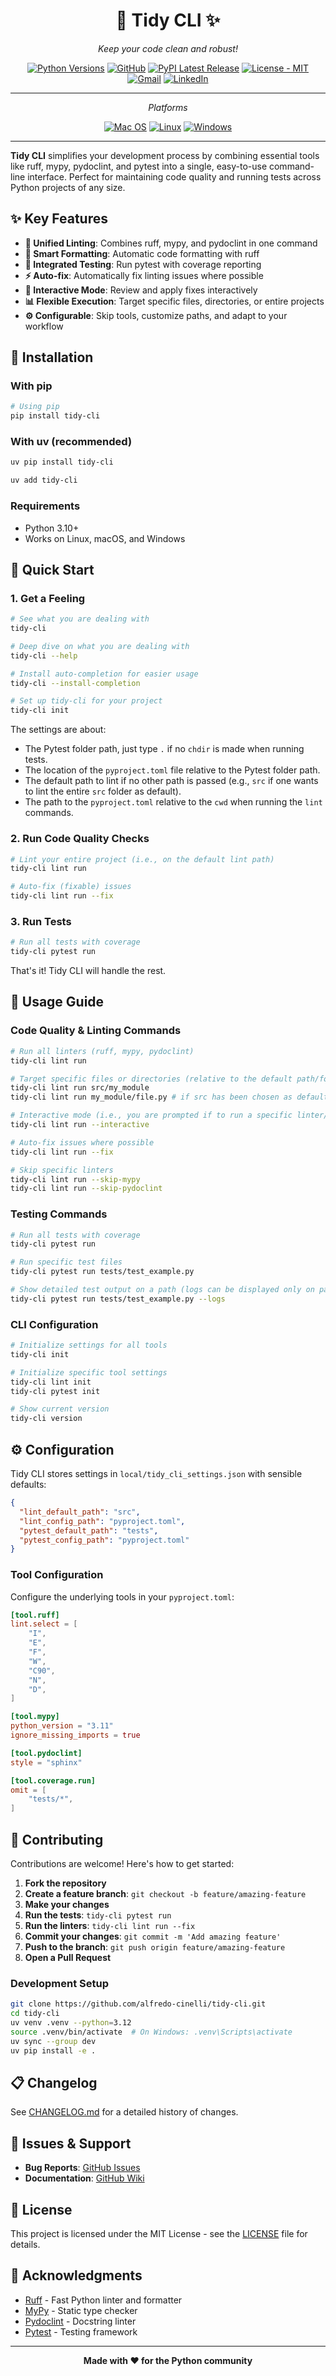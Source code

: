 <div align="center">
  <h1>🧹 Tidy CLI ✨</h1>
  <p><em>Keep your code clean and robust!</em></p>
</div>

<div align="center">

[![Python Versions](https://img.shields.io/badge/Python-FFD43B?style=for-the-badge&logo=python&logoColor=blue)](https://www.python.org)
[![GitHub](https://img.shields.io/badge/GitHub-100000?style=for-the-badge&logo=github&logoColor=white)](https://github.com/AlfredoCinelli/tidy-cli)
[![PyPI Latest Release](https://img.shields.io/badge/pypi-3775A9?style=for-the-badge&logo=pypi&logoColor=white)](https://pypi.org/project/tidy-cli/)
[![License - MIT](https://img.shields.io/badge/MIT-black?style=for-the-badge)](https://github.com/AlfredoCinelli/tidy-cli/blob/main/LICENSE)
[![Gmail](https://img.shields.io/badge/Gmail-D14836?style=for-the-badge&logo=gmail&logoColor=white)](mailto:alfredocinelli96@gmail.com)
[![LinkedIn](https://img.shields.io/badge/LinkedIn-0077B5?style=for-the-badge&logo=linkedin&logoColor=white)](https://www.linkedin.com/in/alfredocinelli/)

---

</div>

<div align="center">
  <p><em>Platforms</em></p>
</div>

<div align="center">

[![Mac OS](https://img.shields.io/badge/mac%20os-000000?style=for-the-badge&logo=apple&logoColor=white)]()
[![Linux](https://img.shields.io/badge/Linux-FCC624?style=for-the-badge&logo=linux&logoColor=black)]()
[![Windows](https://img.shields.io/badge/Windows-0078D6?style=for-the-badge&logo=windows&logoColor=white)]()

</div>

---

**Tidy CLI** simplifies your development process by combining essential tools like ruff, mypy, pydoclint, and pytest into a single, easy-to-use command-line interface. Perfect for maintaining code quality and running tests across Python projects of any size.

## ✨ Key Features

- **🔧 Unified Linting**: Combines ruff, mypy, and pydoclint in one command
- **🎨 Smart Formatting**: Automatic code formatting with ruff
- **🧪 Integrated Testing**: Run pytest with coverage reporting
- **⚡ Auto-fix**: Automatically fix linting issues where possible
- **🔄 Interactive Mode**: Review and apply fixes interactively
- **📊 Flexible Execution**: Target specific files, directories, or entire projects
- **⚙️ Configurable**: Skip tools, customize paths, and adapt to your workflow

## 🚀 Installation

### With pip

```bash
# Using pip
pip install tidy-cli
```

### With uv (recommended)

```bash
uv pip install tidy-cli
```
```bash
uv add tidy-cli
```

### Requirements

- Python 3.10+
- Works on Linux, macOS, and Windows

## 🏃 Quick Start

### 1. Get a Feeling

```bash
# See what you are dealing with
tidy-cli
```

```bash
# Deep dive on what you are dealing with
tidy-cli --help
```

```bash
# Install auto-completion for easier usage
tidy-cli --install-completion
```

```bash
# Set up tidy-cli for your project
tidy-cli init
```
The settings are about:
- The Pytest folder path, just type `.` if no `chdir` is made when running tests.
- The location of the `pyproject.toml` file relative to the Pytest folder path.
- The default path to lint if no other path is passed (e.g., `src` if one wants to lint the entire `src` folder as default).
- The path to the `pyproject.toml` relative to the `cwd` when running the `lint` commands.

### 2. Run Code Quality Checks

```bash
# Lint your entire project (i.e., on the default lint path)
tidy-cli lint run

# Auto-fix (fixable) issues
tidy-cli lint run --fix
```

### 3. Run Tests

```bash
# Run all tests with coverage
tidy-cli pytest run
```

That's it! Tidy CLI will handle the rest.

## 📖 Usage Guide

### Code Quality & Linting Commands

```bash
# Run all linters (ruff, mypy, pydoclint)
tidy-cli lint run

# Target specific files or directories (relative to the default path/folder)
tidy-cli lint run src/my_module
tidy-cli lint run my_module/file.py # if src has been chosen as default path/folder

# Interactive mode (i.e., you are prompted if to run a specific linter/formatter/checker)
tidy-cli lint run --interactive

# Auto-fix issues where possible
tidy-cli lint run --fix

# Skip specific linters
tidy-cli lint run --skip-mypy
tidy-cli lint run --skip-pydoclint
```

### Testing Commands

```bash
# Run all tests with coverage
tidy-cli pytest run

# Run specific test files
tidy-cli pytest run tests/test_example.py

# Show detailed test output on a path (logs can be displayed only on path runs)
tidy-cli pytest run tests/test_example.py --logs
```

### CLI Configuration

```bash
# Initialize settings for all tools
tidy-cli init

# Initialize specific tool settings
tidy-cli lint init
tidy-cli pytest init

# Show current version
tidy-cli version
```

## ⚙️ Configuration

Tidy CLI stores settings in `local/tidy_cli_settings.json` with sensible defaults:

```json
{
  "lint_default_path": "src",
  "lint_config_path": "pyproject.toml",
  "pytest_default_path": "tests",
  "pytest_config_path": "pyproject.toml"
}
```

### Tool Configuration

Configure the underlying tools in your `pyproject.toml`:

```toml
[tool.ruff]
lint.select = [
    "I", 
    "E", 
    "F", 
    "W", 
    "C90",
    "N", 
    "D", 
]

[tool.mypy]
python_version = "3.11"
ignore_missing_imports = true

[tool.pydoclint]
style = "sphinx"

[tool.coverage.run]
omit = [
    "tests/*",
]
```

## 🤝 Contributing

Contributions are welcome! Here's how to get started:

1. **Fork the repository**
2. **Create a feature branch**: `git checkout -b feature/amazing-feature`
3. **Make your changes**
4. **Run the tests**: `tidy-cli pytest run`
5. **Run the linters**: `tidy-cli lint run --fix`
6. **Commit your changes**: `git commit -m 'Add amazing feature'`
7. **Push to the branch**: `git push origin feature/amazing-feature`
8. **Open a Pull Request**

### Development Setup

```bash
git clone https://github.com/alfredo-cinelli/tidy-cli.git
cd tidy-cli
uv venv .venv --python=3.12
source .venv/bin/activate  # On Windows: .venv\Scripts\activate
uv sync --group dev
uv pip install -e .
```

## 📋 Changelog

See [CHANGELOG.md](CHANGELOG.md) for a detailed history of changes.

## 🐛 Issues & Support

- **Bug Reports**: [GitHub Issues](https://github.com/AlfredoCinelli/tidy-cli/issues)
- **Documentation**: [GitHub Wiki](https://github.com/AlfredoCinelli/tidy-cli/wiki)

## 📄 License

This project is licensed under the MIT License - see the [LICENSE](LICENSE) file for details.

## 🙏 Acknowledgments

- [Ruff](https://github.com/astral-sh/ruff) - Fast Python linter and formatter
- [MyPy](https://github.com/python/mypy) - Static type checker
- [Pydoclint](https://github.com/jsh9/pydoclint) - Docstring linter
- [Pytest](https://github.com/pytest-dev/pytest) - Testing framework

---

<div align="center">
  <strong>Made with ❤️ for the Python community</strong>
</div>